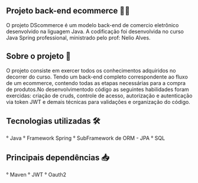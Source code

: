 ## Projeto back-end ecommerce 🧰🚧

O projeto DScommerce é um modelo back-end de comercio eletrônico desenvolvido na liguagem Java.
A codificação foi desenvolvida no curso Java Spring professional, ministrado pelo prof: Nelio Alves.


## Sobre o projeto 🔗

O projeto consiste em exercer todos os conhecimentos adquiridos no decorrer do curso. Tendo um 
back-end completo correspondente ao fluxo de um ecommerce, contendo todas as etapas necessárias 
para a compra de produtos.No desenvolvimentodo código as seguintes habilidades foram exercidas: 
criação de cruds, controle de acesso, autorização e autenticação via token JWT e demais técnicas 
para validações e organização do código.

## Tecnologias utilizadas 🛠️

  ° Java
  ° Framework Spring
  ° SubFramework de ORM - JPA
  ° SQL

## Principais dependências 📥

  ° Maven
  ° JWT 
  ° Oauth2


  




  
